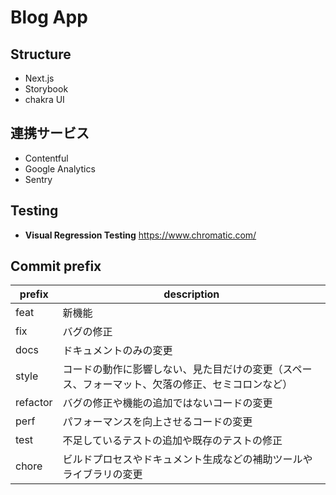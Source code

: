 # Blog App

## Structure

- Next.js
- Storybook
- chakra UI

## 連携サービス

- Contentful
- Google Analytics
- Sentry

## Testing

- **Visual Regression Testing**
  https://www.chromatic.com/

## Commit prefix

| prefix   | description                                                                                      |
| -------- | ------------------------------------------------------------------------------------------------ |
| feat     | 新機能                                                                                           |
| fix      | バグの修正                                                                                       |
| docs     | ドキュメントのみの変更                                                                           |
| style    | コードの動作に影響しない、見た目だけの変更（スペース、フォーマット、欠落の修正、セミコロンなど） |
| refactor | バグの修正や機能の追加ではないコードの変更                                                       |
| perf     | パフォーマンスを向上させるコードの変更                                                           |
| test     | 不足しているテストの追加や既存のテストの修正                                                     |
| chore    | ビルドプロセスやドキュメント生成などの補助ツールやライブラリの変更                               |
